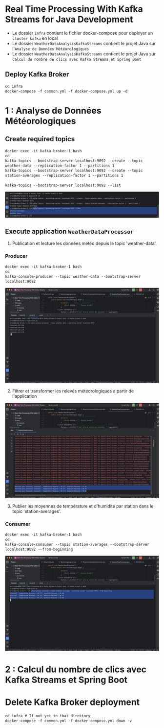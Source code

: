 # Real Time Processing With Kafka Streams for Java Development

- Le dossier `infra` contient le fichier docker-compose pour deployer un `cluster kafka` en local
- Le dossier `WeatherDataAnalysisKafkaStreams` contient le projet Java sur l'`Analyse de Données Météorologiques`
- Le dossier `WeatherDataAnalysisKafkaStreams` contient le projet Java sur `Calcul du nombre de clics avec Kafka Streams et Spring Boot`

## Deploy Kafka Broker 
```shell
cd infra
docker-compose -f common.yml -f docker-compose.yml up -d
```

# 1 : Analyse de Données Météorologiques

## Create required topics
```shell
docker exec -it kafka-broker-1 bash
cd
kafka-topics --bootstrap-server localhost:9092 --create --topic weather-data --replication-factor 1 --partitions 1
kafka-topics --bootstrap-server localhost:9092 --create --topic station-averages --replication-factor 1 --partitions 1

kafka-topics --bootstrap-server localhost:9092 --list
```

![weheater-topics.png](images/weheater-topics.png)

## Execute application `WeatherDataProcessor`

1. Publication et lecture les données météo depuis le topic 'weather-data'.
### Producer
```shell
docker exec -it kafka-broker-1 bash
cd
kafka-console-producer --topic weather-data --bootstrap-server localhost:9092
```

![weather-producer.png](images/weather-producer.png)

2. Filtrer et transformer les relevés météorologiques a partir de l'application

![weather-streams.png](images/weather-streams.png)

3. Publier les moyennes de température et d'humidité par station dans le topic 'station-averages'.
### Consumer
```shell
docker exec -it kafka-broker-1 bash
cd
kafka-console-consumer --topic station-averages --bootstrap-server localhost:9092 --from-beginning
```

![weather-consumer.png](images/weather-consumer.png)

# 2 : Calcul du nombre de clics avec Kafka Streams et Spring Boot


# Delete Kafka Broker deployment
```shell
cd infra # If not yet in that directory
docker-compose -f common.yml -f docker-compose.yml down -v
```
